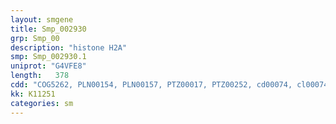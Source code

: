 ```yaml
---
layout: smgene
title: Smp_002930
grp: Smp_00
description: "histone H2A"
smp: Smp_002930.1
uniprot: "G4VFE8"
length:   378
cdd: "COG5262, PLN00154, PLN00157, PTZ00017, PTZ00252, cd00074, cl00074, pfam00125, smart00414"
kk: K11251
categories: sm
---
```

